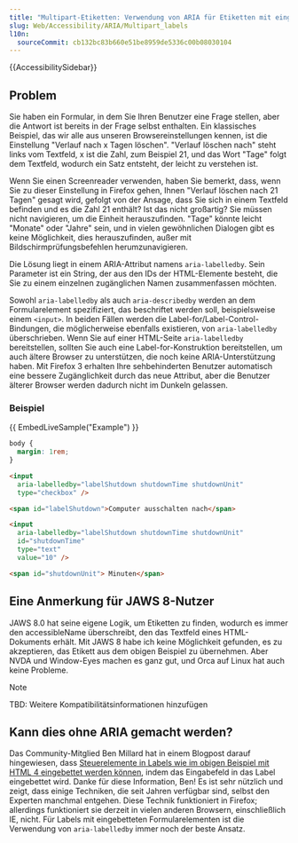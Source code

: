 ```yaml
---
title: "Multipart-Etiketten: Verwendung von ARIA für Etiketten mit eingebetteten Feldern"
slug: Web/Accessibility/ARIA/Multipart_labels
l10n:
  sourceCommit: cb132bc83b660e51be8959de5336c00b08030104
---
```


{{AccessibilitySidebar}}

## Problem

Sie haben ein Formular, in dem Sie Ihren Benutzer eine Frage stellen, aber die Antwort ist bereits in der Frage selbst enthalten. Ein klassisches Beispiel, das wir alle aus unseren Browsereinstellungen kennen, ist die Einstellung "Verlauf nach x Tagen löschen". "Verlauf löschen nach" steht links vom Textfeld, x ist die Zahl, zum Beispiel 21, und das Wort "Tage" folgt dem Textfeld, wodurch ein Satz entsteht, der leicht zu verstehen ist.

Wenn Sie einen Screenreader verwenden, haben Sie bemerkt, dass, wenn Sie zu dieser Einstellung in Firefox gehen, Ihnen "Verlauf löschen nach 21 Tagen" gesagt wird, gefolgt von der Ansage, dass Sie sich in einem Textfeld befinden und es die Zahl 21 enthält? Ist das nicht großartig? Sie müssen nicht navigieren, um die Einheit herauszufinden. "Tage" könnte leicht "Monate" oder "Jahre" sein, und in vielen gewöhnlichen Dialogen gibt es keine Möglichkeit, dies herauszufinden, außer mit Bildschirmprüfungsbefehlen herumzunavigieren.

Die Lösung liegt in einem ARIA-Attribut namens `aria-labelledby`. Sein Parameter ist ein String, der aus den IDs der HTML-Elemente besteht, die Sie zu einem einzelnen zugänglichen Namen zusammenfassen möchten.

Sowohl `aria-labelledby` als auch `aria-describedby` werden an dem Formularelement spezifiziert, das beschriftet werden soll, beispielsweise einem `<input>`. In beiden Fällen werden die Label-for/Label-Control-Bindungen, die möglicherweise ebenfalls existieren, von `aria-labelledby` überschrieben. Wenn Sie auf einer HTML-Seite `aria-labelledby` bereitstellen, sollten Sie auch eine Label-for-Konstruktion bereitstellen, um auch ältere Browser zu unterstützen, die noch keine ARIA-Unterstützung haben. Mit Firefox 3 erhalten Ihre sehbehinderten Benutzer automatisch eine bessere Zugänglichkeit durch das neue Attribut, aber die Benutzer älterer Browser werden dadurch nicht im Dunkeln gelassen.

### Beispiel

{{ EmbedLiveSample("Example") }}

```css hidden
body {
  margin: 1rem;
}
```

```html
<input
  aria-labelledby="labelShutdown shutdownTime shutdownUnit"
  type="checkbox" />

<span id="labelShutdown">Computer ausschalten nach</span>

<input
  aria-labelledby="labelShutdown shutdownTime shutdownUnit"
  id="shutdownTime"
  type="text"
  value="10" />

<span id="shutdownUnit"> Minuten</span>
```

## Eine Anmerkung für JAWS 8-Nutzer

JAWS 8.0 hat seine eigene Logik, um Etiketten zu finden, wodurch es immer den accessibleName überschreibt, den das Textfeld eines HTML-Dokuments erhält. Mit JAWS 8 habe ich keine Möglichkeit gefunden, es zu akzeptieren, das Etikett aus dem obigen Beispiel zu übernehmen. Aber NVDA und Window-Eyes machen es ganz gut, und Orca auf Linux hat auch keine Probleme.

> [!NOTE]
> TBD: Weitere Kompatibilitätsinformationen hinzufügen

## Kann dies ohne ARIA gemacht werden?

Das Community-Mitglied Ben Millard hat in einem Blogpost darauf hingewiesen, dass [Steuerelemente in Labels wie im obigen Beispiel mit HTML 4 eingebettet werden können](https://projectcerbera.com/blog/2008/03/#day24), indem das Eingabefeld in das Label eingebettet wird. Danke für diese Information, Ben! Es ist sehr nützlich und zeigt, dass einige Techniken, die seit Jahren verfügbar sind, selbst den Experten manchmal entgehen. Diese Technik funktioniert in Firefox; allerdings funktioniert sie derzeit in vielen anderen Browsern, einschließlich IE, nicht. Für Labels mit eingebetteten Formularelementen ist die Verwendung von `aria-labelledby` immer noch der beste Ansatz.
